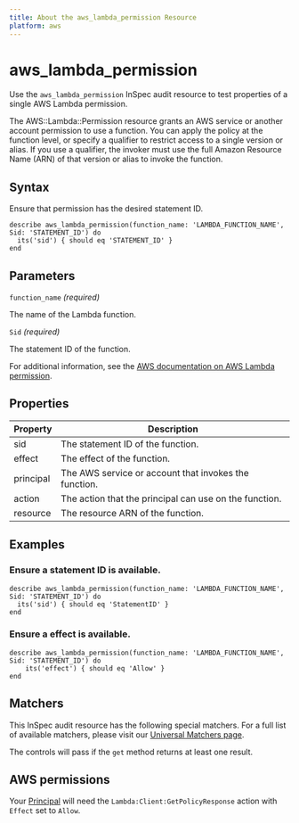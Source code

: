 ```yaml
---
title: About the aws_lambda_permission Resource
platform: aws
---
```


# aws\_lambda\_permission

Use the `aws_lambda_permission` InSpec audit resource to test properties of a single AWS Lambda permission.

The AWS::Lambda::Permission resource grants an AWS service or another account permission to use a function. You can apply the policy at the function level, or specify a qualifier to restrict access to a single version or alias. If you use a qualifier, the invoker must use the full Amazon Resource Name (ARN) of that version or alias to invoke the function.

## Syntax

Ensure that permission has the desired statement ID.

    describe aws_lambda_permission(function_name: 'LAMBDA_FUNCTION_NAME', Sid: 'STATEMENT_ID') do
      its('sid') { should eq 'STATEMENT_ID' }
    end

## Parameters

`function_name` _(required)_

The name of the Lambda function.

`Sid` _(required)_

The statement ID of the function.

For additional information, see the [AWS documentation on AWS Lambda permission](https://docs.aws.amazon.com/AWSCloudFormation/latest/UserGuide/aws-resource-lambda-permission.html).

## Properties

| Property | Description |
| --- | --- |
| sid | The statement ID of the function. |
| effect | The effect of the function. |
| principal | The AWS service or account that invokes the function. |
| action | The action that the principal can use on the function. |
| resource | The resource ARN of the function. |

## Examples

### Ensure a statement ID is available.

    describe aws_lambda_permission(function_name: 'LAMBDA_FUNCTION_NAME', Sid: 'STATEMENT_ID') do
      its('sid') { should eq 'StatementID' }
    end

### Ensure a effect is available.

    describe aws_lambda_permission(function_name: 'LAMBDA_FUNCTION_NAME', Sid: 'STATEMENT_ID') do
        its('effect') { should eq 'Allow' }
    end

## Matchers

This InSpec audit resource has the following special matchers. For a full list of available matchers, please visit our [Universal Matchers page](https://www.inspec.io/docs/reference/matchers/).

The controls will pass if the `get` method returns at least one result.

## AWS permissions

Your [Principal](https://docs.aws.amazon.com/IAM/latest/UserGuide/intro-structure.html#intro-structure-principal) will need the `Lambda:Client:GetPolicyResponse` action with `Effect` set to `Allow`.
